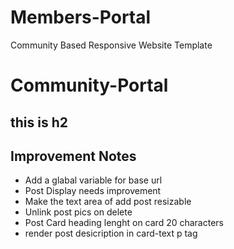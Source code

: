 # Members-Portal
Community Based Responsive Website Template
# Community-Portal
## this is h2


## Improvement Notes

- Add a glabal variable for base url 
- Post Display needs improvement
- Make the text area of add post resizable
- Unlink post pics on delete 
- Post Card heading lenght on card 20 characters
- render post desicription in card-text p tag
    